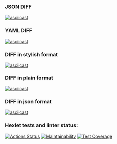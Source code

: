 ### JSON DIFF
[![asciicast](https://asciinema.org/a/eJXzL7bRkVRrEUDlUzsazma1b.svg)](https://asciinema.org/a/eJXzL7bRkVRrEUDlUzsazma1b)
### YAML DIFF
[![asciicast](https://asciinema.org/a/tg5ldF6LwFGeMV0u0Ca0WApg5.svg)](https://asciinema.org/a/tg5ldF6LwFGeMV0u0Ca0WApg5)
### DIFF in stylish format
[![asciicast](https://asciinema.org/a/5Jk85p8q0BdOLRVsrUu0vHnHJ.svg)](https://asciinema.org/a/5Jk85p8q0BdOLRVsrUu0vHnHJ)
### DIFF in plain format
[![asciicast](https://asciinema.org/a/pjUqMoDXe1ebbEz0hOF0udNsS.svg)](https://asciinema.org/a/pjUqMoDXe1ebbEz0hOF0udNsS)
### DIFF in json format
[![asciicast](https://asciinema.org/a/19plwsUfiOBdijnzMLGYKDXXQ.svg)](https://asciinema.org/a/19plwsUfiOBdijnzMLGYKDXXQ)
### Hexlet tests and linter status:
[![Actions Status](https://github.com/Sam0yl/python-project-50/workflows/hexlet-check/badge.svg)](https://github.com/Sam0yl/python-project-50/actions)
[![Maintainability](https://api.codeclimate.com/v1/badges/af6ab1be99f13e226677/maintainability)](https://codeclimate.com/github/Sam0yl/python-project-50/maintainability)
[![Test Coverage](https://api.codeclimate.com/v1/badges/af6ab1be99f13e226677/test_coverage)](https://codeclimate.com/github/Sam0yl/python-project-50/test_coverage)